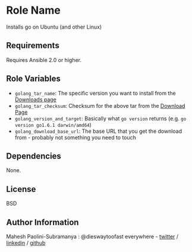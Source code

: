 Role Name
=========

Installs go on Ubuntu (and other Linux)

Requirements
------------

Requires Ansible 2.0 or higher.

Role Variables
--------------

* `golang_tar_name`: The specific version you want to install from the [Downloads page](https://golang.org/dl/)
* `golang_tar_checksum`: Checksum for the above tar from the [Download Page](https://golang.org/dl/)
* `golang_version_and_target`: Basically what `go version` returns (e.g. `go version go1.6.1 darwin/amd64`)
* `golang_download_base_url`: The base URL that you get the download from - probably not something you need to touch


Dependencies
------------

None.

License
-------

BSD

Author Information
------------------

Mahesh Paolini-Subramanya : @dieswaytoofast everywhere - [twitter](https://twitter.com/dieswaytoofast) / [linkedin](https://www.linkedin.com/in/dieswaytoofast) / [github](https://github.com/dieswaytoofast)
